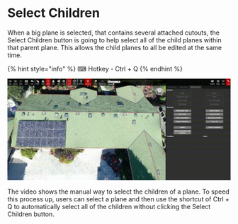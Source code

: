 # Select Children

When a big plane is selected, that contains several attached cutouts, the Select Children button is going to help select all of the child planes within that parent plane. This allows the child planes to all be edited at the same time.

{% hint style="info" %}
⌨ Hotkey - Ctrl + Q
{% endhint %}

![](../../.gitbook/assets/selectchildren_proj18578_11_2018.gif)

The video shows the manual way to select the children of a plane. To speed this process up, users can select a plane and then use the shortcut of Ctrl + Q to automatically select all of the children without clicking the Select Children button.

